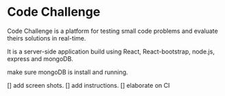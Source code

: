 # Code Challenge

Code Challenge is a platform for testing small code problems and evaluate theirs solutions
in real-time.

It is a server-side application build using React, React-bootstrap, node.js, express and mongoDB.

make sure mongoDB is install and running.

[] add screen shots.
[] add instructions.
[] elaborate on CI


